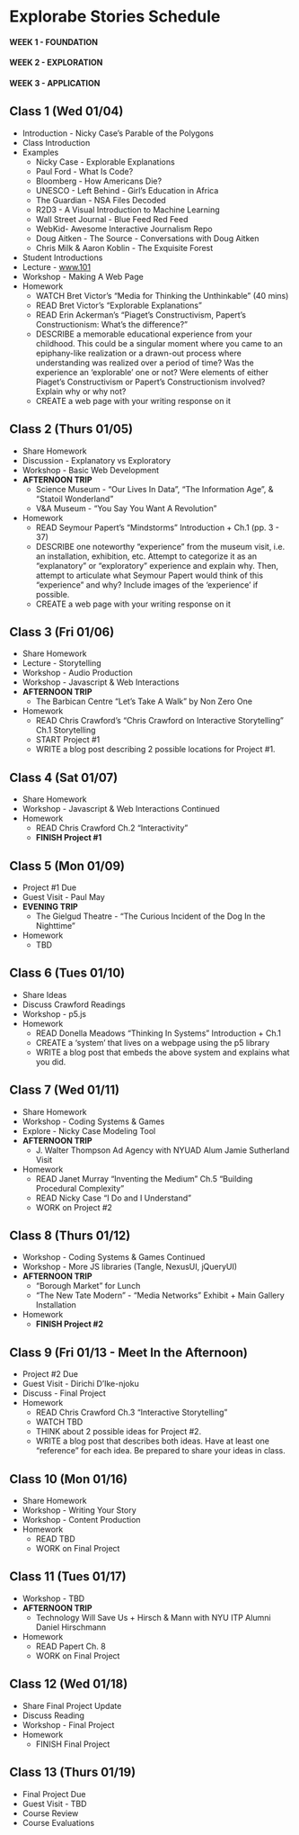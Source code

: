 Explorabe Stories Schedule
==========================

#### WEEK 1 - FOUNDATION
#### WEEK 2 - EXPLORATION
#### WEEK 3 - APPLICATION

Class 1 (Wed 01/04)
-------------------
* Introduction - Nicky Case’s Parable of the Polygons  
* Class Introduction  
* Examples  
	* Nicky Case - Explorable Explanations  
	* Paul Ford - What Is Code?  
	* Bloomberg - How Americans Die?  
	* UNESCO - Left Behind - Girl’s Education in Africa  
	* The Guardian - NSA Files Decoded  
	* R2D3 - A Visual Introduction to Machine Learning  
	* Wall Street Journal - Blue Feed Red Feed  
	* WebKid- Awesome Interactive Journalism Repo  
	* Doug Aitken - The Source - Conversations with Doug Aitken  
	* Chris Milk & Aaron Koblin - The Exquisite Forest  
* Student Introductions
* Lecture - www.101
* Workshop - Making A Web Page
* Homework  
	* WATCH Bret Victor’s “Media for Thinking the Unthinkable” (40 mins)  
	* READ Bret Victor’s “Explorable Explanations”
	* READ Erin Ackerman’s “Piaget’s Constructivism, Papert’s Constructionism: What’s the difference?”
	* DESCRIBE a memorable educational experience from your childhood. This could be a singular moment where you came to an epiphany-like realization or a drawn-out process where understanding was realized over a period of time? Was the experience an ‘explorable’ one or not? Were elements of either Piaget’s Constructivism or Papert’s Constructionism involved? Explain why or why not?  
	* CREATE a web page with your writing response on it  

Class 2 (Thurs 01/05)
---------------------
* Share Homework
* Discussion - Explanatory vs Exploratory
* Workshop - Basic Web Development
* **AFTERNOON TRIP**  
	* Science Museum - “Our Lives In Data”, “The Information Age”, & “Statoil Wonderland”   
	* V&A Museum - “You Say You Want A Revolution”  
* Homework  
	* READ Seymour Papert’s “Mindstorms” Introduction + Ch.1 (pp. 3 - 37)
	* DESCRIBE one noteworthy “experience” from the museum visit, i.e. an installation, exhibition, etc.  Attempt to categorize it as an “explanatory” or “exploratory” experience and explain why. Then, attempt to articulate what Seymour Papert would think of this “experience” and why? Include images of the ‘experience’ if possible. 
	* CREATE a web page with your writing response on it

Class 3 (Fri 01/06)
-------------------
* Share Homework  
* Lecture - Storytelling  
* Workshop - Audio Production  
* Workshop - Javascript & Web Interactions  
* **AFTERNOON TRIP**  
	* The Barbican Centre “Let’s Take A Walk” by Non Zero One  
* Homework  
	* READ Chris Crawford’s “Chris Crawford on Interactive Storytelling” Ch.1 Storytelling
	* START Project #1  
	* WRITE a blog post describing 2 possible locations for Project #1.  

Class 4 (Sat 01/07)
-------------------
* Share Homework  
* Workshop - Javascript & Web Interactions Continued  
* Homework  
	* READ Chris Crawford Ch.2 “Interactivity”  
	* **FINISH Project #1**   

Class 5 (Mon 01/09)
-------------------
* Project #1 Due  
* Guest Visit - Paul May  
* **EVENING TRIP**  
	* The Gielgud Theatre - “The Curious Incident of the Dog In the Nighttime”  
* Homework  
	* TBD  

Class 6 (Tues 01/10)
--------------------
* Share Ideas  
* Discuss Crawford Readings  
* Workshop - p5.js  
* Homework  
	* READ Donella Meadows “Thinking In Systems” Introduction + Ch.1  
	* CREATE a ‘system’ that lives on a webpage using the p5 library  
	* WRITE a blog post that embeds the above system and explains what you did.  

Class 7 (Wed 01/11)
-------------------
* Share Homework  
* Workshop - Coding Systems & Games  
* Explore - Nicky Case Modeling Tool  
* **AFTERNOON TRIP**  
	* J. Walter Thompson Ad Agency with NYUAD Alum Jamie Sutherland Visit   
* Homework  
	* READ Janet Murray “Inventing the Medium” Ch.5 “Building Procedural Complexity”  
	* READ Nicky Case “I Do and I Understand”  
	* WORK on Project #2  

Class 8 (Thurs 01/12)
---------------------
* Workshop - Coding Systems & Games Continued  
* Workshop - More JS libraries (Tangle, NexusUI, jQueryUI)  
* **AFTERNOON TRIP** 
	* “Borough Market” for Lunch
	* “The New Tate Modern” - “Media Networks” Exhibit + Main Gallery Installation
* Homework  
	* **FINISH Project #2**

Class 9  (Fri 01/13 - **Meet In the Afternoon**)
------------------------------------------------
* Project #2 Due  
* Guest  Visit - Dirichi D’Ike-njoku  
* Discuss - Final Project  
* Homework  
	* READ Chris Crawford Ch.3 “Interactive Storytelling”  
	* WATCH TBD  
	* THINK about 2 possible ideas for Project #2.   
	* WRITE a blog post that describes both ideas. Have at least one “reference” for each idea. Be prepared to share your ideas in class.   
 
Class 10 (Mon 01/16)
--------------------
* Share Homework
* Workshop - Writing Your Story
* Workshop - Content Production
* Homework
	* READ TBD
	* WORK on Final Project

Class 11 (Tues 01/17)
---------------------
* Workshop - TBD  
* **AFTERNOON TRIP**  
	* Technology Will Save Us + Hirsch & Mann with NYU ITP Alumni Daniel Hirschmann  
* Homework  
	* READ Papert Ch. 8
	* WORK on Final Project  

Class 12 (Wed 01/18)
--------------------
* Share Final Project Update  
* Discuss Reading  
* Workshop - Final Project  
* Homework  
	* FINISH Final Project  

Class 13 (Thurs 01/19)
----------------------
* Final Project Due  
* Guest Visit - TBD  
* Course Review  
* Course Evaluations  